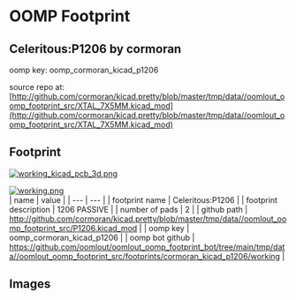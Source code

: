 # OOMP Footprint  
## Celeritous:P1206  by cormoran  
  
oomp key: oomp_cormoran_kicad_p1206  
  
source repo at: [http://github.com/cormoran/kicad.pretty/blob/master/tmp/data//oomlout_oomp_footprint_src/XTAL_7X5MM.kicad_mod](http://github.com/cormoran/kicad.pretty/blob/master/tmp/data//oomlout_oomp_footprint_src/XTAL_7X5MM.kicad_mod)  
## Footprint  
  
[![working_kicad_pcb_3d.png](working_kicad_pcb_3d_600.png)](working_kicad_pcb_3d.png)  
  
[![working.png](working_600.png)](working.png)  
| name | value | 
| --- | --- | 
| footprint name | Celeritous:P1206 | 
| footprint description | 1206 PASSIVE | 
| number of pads | 2 | 
| github path | http://github.com/cormoran/kicad.pretty/blob/master/tmp/data//oomlout_oomp_footprint_src/P1206.kicad_mod | 
| oomp key | oomp_cormoran_kicad_p1206 | 
| oomp bot github | https://github.com/oomlout/oomlout_oomp_footprint_bot/tree/main/tmp/data//oomlout_oomp_footprint_src/footprints/cormoran_kicad_p1206/working | 
## Images  
